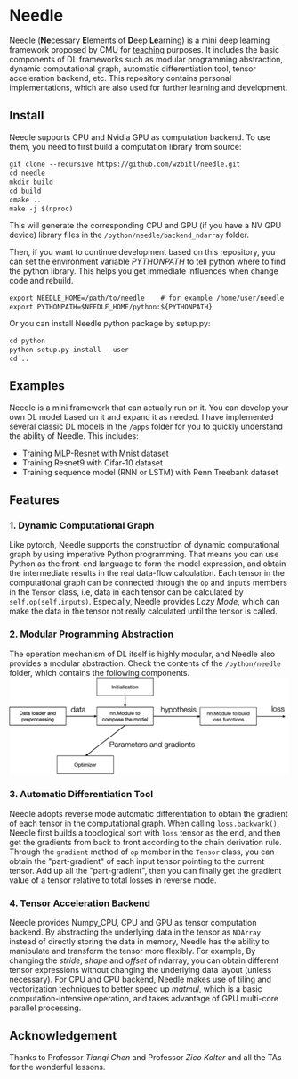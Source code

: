 Needle
==============================================

Needle (**Ne**cessary **E**lements of **D**eep **Le**arning) is a mini deep learning framework proposed by CMU for [teaching](https://dlsyscourse.org/) purposes. It includes the basic components of DL frameworks such as modular programming abstraction, dynamic computational graph, automatic differentiation tool, tensor acceleration backend, etc. This repository contains personal implementations, which are also used for further learning and development.

Install
-------
Needle supports CPU and Nvidia GPU as computation backend. To use them, you need to first build a computation library from source:
```
git clone --recursive https://github.com/wzbitl/needle.git
cd needle
mkdir build
cd build
cmake ..
make -j $(nproc)
```
This will generate the corresponding CPU and GPU (if you have a NV GPU device) library files in the `/python/needle/backend_ndarray` folder.

Then, if you want to continue development based on this repository, you can set the environment variable *PYTHONPATH* to tell python where to find the python library. This helps you get immediate influences when change code and rebuild.

```
export NEEDLE_HOME=/path/to/needle    # for example /home/user/needle
export PYTHONPATH=$NEEDLE_HOME/python:${PYTHONPATH}
```
Or you can install Needle python package by setup.py:
```
cd python
python setup.py install --user
cd ..
```
Examples
--------------
Needle is a mini framework that can actually run on it. You can develop your own DL model based on it and expand it as needed. I have implemented several classic DL models in the `/apps` folder for you to quickly understand the ability of Needle. This includes: 
- Training MLP-Resnet with Mnist dataset
- Training Resnet9 with Cifar-10 dataset
- Training sequence model (RNN or LSTM) with Penn Treebank dataset


Features
------------
### 1. Dynamic Computational Graph
Like pytorch, Needle supports the construction of dynamic computational graph by using imperative Python programming. That means you can use Python as the front-end language to form the model expression, and obtain the intermediate results in the real data-flow calculation. Each tensor in the computational graph can be connected through the `op` and `inputs` members in the `Tensor` class, i.e, data in each tensor can be calculated by `self.op(self.inputs)`. Especially, Needle provides *Lazy Mode*,  which can make the data in the tensor not really calculated until the tensor is called.
### 2. Modular Programming Abstraction
The operation mechanism of DL itself is highly modular, and Needle also provides a modular abstraction. Check the contents of the `/python/needle` folder, which contains the following components.
![modular](./figures/modular.png)
### 3. Automatic Differentiation Tool
Needle adopts reverse mode automatic differentiation to obtain the gradient of each tensor in the computational graph. When calling `loss.backwark()`, Needle first builds a topological sort with `loss` tensor as the end, and then get the gradients from back to front according to the chain derivation rule. Through the `gradient` method of `op` member in the  `Tensor` class, you can obtain the "part-gradient" of each input tensor pointing to the current tensor. Add up all the "part-gradient", then you can finally get the gradient value of a tensor relative to total losses in reverse mode.
### 4. Tensor Acceleration Backend
Needle provides Numpy_CPU, CPU and GPU as tensor computation backend. By abstracting the underlying data in the tensor as `NDArray` instead of directly storing the data in memory, Needle has the ability to manipulate and transform the tensor more flexibly. For example, By changing the *stride*, *shape* and *offset* of ndarray, you can obtain different tensor expressions without changing the underlying data layout (unless necessary). For CPU and CPU backend, Needle makes use of tiling and vectorization techniques to better speed up *matmul*, which is a basic computation-intensive operation, and takes advantage of GPU multi-core parallel processing.

Acknowledgement
---------------
Thanks to Professor *Tianqi Chen* and Professor *Zico Kolter* and all the TAs for the wonderful lessons. 
